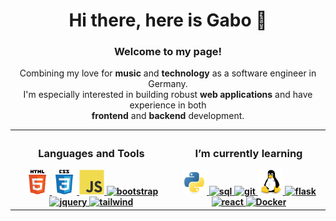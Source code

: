 <h1 align="center">Hi there, here is Gabo 👋</h1>
<h3 align="center">Welcome to my page!</h3>

<p align="center">
  Combining my love for <b>music</b> and <b>technology</b> as a software engineer in Germany.<br>
  I'm especially interested in building robust <b>web applications</b> and have experience in both<br>
  <b>frontend</b> and <b>backend</b> development.
</p>

<table align="center">
  <tr>
    <th>
       <h3 align="center"> Languages and Tools </h3>
        <a href="https://developer.mozilla.org/en-US/docs/Glossary/HTML5" target="_blank" rel="noreferrer"> 
          <img src="https://raw.githubusercontent.com/devicons/devicon/master/icons/html5/html5-original-wordmark.svg" alt="html5" width="40" height="40"/>
        </a>
        <a href="https://developer.mozilla.org/en-US/docs/Web/CSS" target="_blank" rel="noreferrer"> 
          <img src="https://raw.githubusercontent.com/devicons/devicon/master/icons/css3/css3-original-wordmark.svg" alt="css3" width="40" height="40"/>  
        </a>
        <a href="https://www.javascript.com/" target="_blank" rel="noreferrer">
          <img src="https://raw.githubusercontent.com/devicons/devicon/master/icons/javascript/javascript-original.svg" alt="javascript" width="40" height="40"/>
        </a>
        <a href="https://getbootstrap.com/" target="_blank" rel="noreferrer">
          <img src="https://getbootstrap.com/docs/5.0/assets/brand/bootstrap-logo.svg" alt="bootstrap" width="40" height="40"/>
        </a>
        <a href="https://jquery.com/" target="_blank" rel="noreferrer">
          <img src="https://cdn.worldvectorlogo.com/logos/jquery-4.svg" alt="jquery" width="40" height="40"/>
        </a>
        <a href="https://tailwindcss.com/" target="_blank" rel="noreferrer">
          <img src="https://cdn.worldvectorlogo.com/logos/tailwind-css-2.svg" alt="tailwind" width="40" height="40"/>
        </a>
    </th>
    <th>
      <h3 align="center"> I’m currently learning </h3>
      <a href="https://www.python.org/" target="_blank" rel="noreferrer"> 
        <img src="https://raw.githubusercontent.com/devicons/devicon/master/icons/python/python-original.svg" alt="python" width="40" height="40"/>
      </a>
      <a href="https://www.w3schools.com/sql/sql_intro.asp" target="_blank" rel="noreferrer"> 
        <img src="https://www.svgrepo.com/show/331760/sql-database-generic.svg" alt="sql" width="40" height="40"/>
      </a>
      <a href="https://git-scm.com/" target="_blank" rel="noreferrer"> 
        <img src="https://www.vectorlogo.zone/logos/git-scm/git-scm-icon.svg" alt="git" width="40" height="40"/>
      </a>
      <a href="https://www.linux.org" target="_blank" rel="noreferrer"> 
        <img src="https://raw.githubusercontent.com/devicons/devicon/master/icons/linux/linux-original.svg" alt="linux" width="40" height="40"/>
      </a>
      <a href="https://flask.palletsprojects.com/en/stable/" target="_blank" rel="noreferrer"> 
        <img src="https://docs.sentry.io/_next/static/media/flask.c9318ff4.svg" alt="flask" width="40" height="40"/>
      </a>
      <a href="https://react.dev/" target="_blank" rel="noreferrer"> 
        <img src="https://upload.wikimedia.org/wikipedia/commons/a/a7/React-icon.svg" alt="react" width="40" height="40"/>
      </a>
      <a href="https://www.docker.com/" target="_blank" rel="noreferrer"> 
        <img src="https://cdn.worldvectorlogo.com/logos/docker-4.svg" alt="Docker" width="40" height="40"/>
      </a>
    </th>
  </tr>
</table>


<!---
Gabosgit/Gabosgit is a ✨ special ✨ repository because its `README.md` (this file) appears on your GitHub profile.
You can click the Preview link to take a look at your changes.
--->
